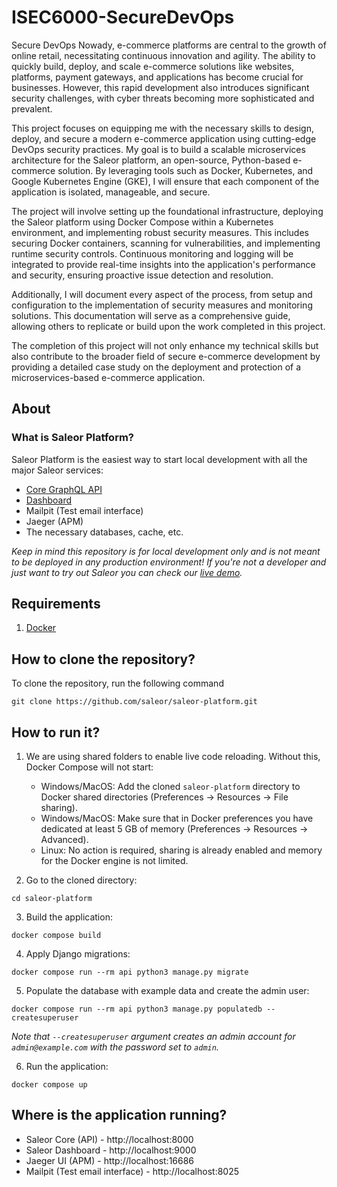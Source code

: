 # ISEC6000-SecureDevOps
Secure DevOps
Nowady, e-commerce platforms are central to the growth of online retail, necessitating continuous innovation and agility. The ability to quickly build, deploy, and scale e-commerce solutions like websites, platforms, payment gateways, and applications has become crucial for businesses. However, this rapid development also introduces significant security challenges, with cyber threats becoming more sophisticated and prevalent.

This project focuses on equipping me with the necessary skills to design, deploy, and secure a modern e-commerce application using cutting-edge DevOps security practices. My goal is to build a scalable microservices architecture for the Saleor platform, an open-source, Python-based e-commerce solution. By leveraging tools such as Docker, Kubernetes, and Google Kubernetes Engine (GKE), I will ensure that each component of the application is isolated, manageable, and secure.

The project will involve setting up the foundational infrastructure, deploying the Saleor platform using Docker Compose within a Kubernetes environment, and implementing robust security measures. This includes securing Docker containers, scanning for vulnerabilities, and implementing runtime security controls. Continuous monitoring and logging will be integrated to provide real-time insights into the application's performance and security, ensuring proactive issue detection and resolution.

Additionally, I will document every aspect of the process, from setup and configuration to the implementation of security measures and monitoring solutions. This documentation will serve as a comprehensive guide, allowing others to replicate or build upon the work completed in this project.

The completion of this project will not only enhance my technical skills but also contribute to the broader field of secure e-commerce development by providing a detailed case study on the deployment and protection of a microservices-based e-commerce application.
## About

### What is Saleor Platform?

Saleor Platform is the easiest way to start local development with all the major Saleor services:
- [Core GraphQL API](https://github.com/saleor/saleor)
- [Dashboard](https://github.com/saleor/saleor-dashboard)
- Mailpit (Test email interface)
- Jaeger (APM)
- The necessary databases, cache, etc.

*Keep in mind this repository is for local development only and is not meant to be deployed in any production environment! If you're not a developer and just want to try out Saleor you can check our [live demo](https://demo.saleor.io/).*

## Requirements
1. [Docker](https://docs.docker.com/install/)

## How to clone the repository?

To clone the repository, run the following command

```
git clone https://github.com/saleor/saleor-platform.git
```

## How to run it?

1. We are using shared folders to enable live code reloading. Without this, Docker Compose will not start:
    - Windows/MacOS: Add the cloned `saleor-platform` directory to Docker shared directories (Preferences -> Resources -> File sharing).
    - Windows/MacOS: Make sure that in Docker preferences you have dedicated at least 5 GB of memory (Preferences -> Resources -> Advanced).
    - Linux: No action is required, sharing is already enabled and memory for the Docker engine is not limited.

2. Go to the cloned directory:
```shell
cd saleor-platform
```

3. Build the application:
```shell
docker compose build
```

4. Apply Django migrations:
```shell
docker compose run --rm api python3 manage.py migrate
```

5. Populate the database with example data and create the admin user:
```shell
docker compose run --rm api python3 manage.py populatedb --createsuperuser
```
*Note that `--createsuperuser` argument creates an admin account for `admin@example.com` with the password set to `admin`.*

6. Run the application:
```shell
docker compose up
```

## Where is the application running?
- Saleor Core (API) - http://localhost:8000
- Saleor Dashboard - http://localhost:9000
- Jaeger UI (APM) - http://localhost:16686
- Mailpit (Test email interface) - http://localhost:8025
